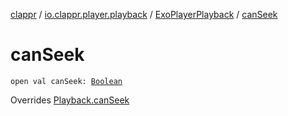 [clappr](../../index.md) / [io.clappr.player.playback](../index.md) / [ExoPlayerPlayback](index.md) / [canSeek](./can-seek.md)

# canSeek

`open val canSeek: `[`Boolean`](https://kotlinlang.org/api/latest/jvm/stdlib/kotlin/-boolean/index.html)

Overrides [Playback.canSeek](../../io.clappr.player.components/-playback/can-seek.md)

